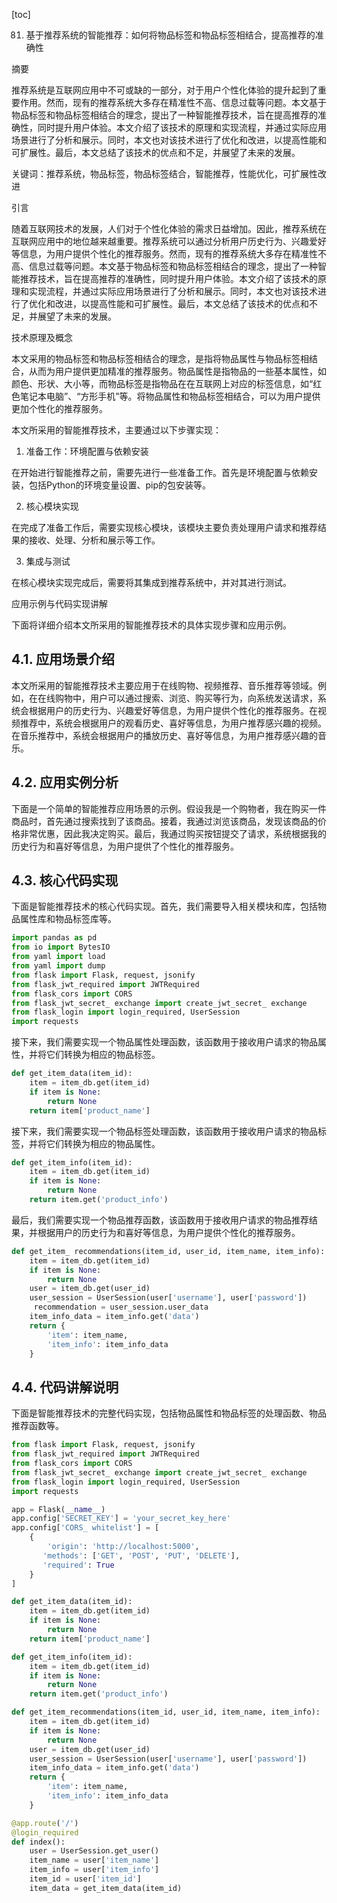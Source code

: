 
[toc]                    
                
                
81. 基于推荐系统的智能推荐：如何将物品标签和物品标签相结合，提高推荐的准确性

摘要

推荐系统是互联网应用中不可或缺的一部分，对于用户个性化体验的提升起到了重要作用。然而，现有的推荐系统大多存在精准性不高、信息过载等问题。本文基于物品标签和物品标签相结合的理念，提出了一种智能推荐技术，旨在提高推荐的准确性，同时提升用户体验。本文介绍了该技术的原理和实现流程，并通过实际应用场景进行了分析和展示。同时，本文也对该技术进行了优化和改进，以提高性能和可扩展性。最后，本文总结了该技术的优点和不足，并展望了未来的发展。

关键词：推荐系统，物品标签，物品标签结合，智能推荐，性能优化，可扩展性改进

引言

随着互联网技术的发展，人们对于个性化体验的需求日益增加。因此，推荐系统在互联网应用中的地位越来越重要。推荐系统可以通过分析用户历史行为、兴趣爱好等信息，为用户提供个性化的推荐服务。然而，现有的推荐系统大多存在精准性不高、信息过载等问题。本文基于物品标签和物品标签相结合的理念，提出了一种智能推荐技术，旨在提高推荐的准确性，同时提升用户体验。本文介绍了该技术的原理和实现流程，并通过实际应用场景进行了分析和展示。同时，本文也对该技术进行了优化和改进，以提高性能和可扩展性。最后，本文总结了该技术的优点和不足，并展望了未来的发展。

技术原理及概念

本文采用的物品标签和物品标签相结合的理念，是指将物品属性与物品标签相结合，从而为用户提供更加精准的推荐服务。物品属性是指物品的一些基本属性，如颜色、形状、大小等，而物品标签是指物品在在互联网上对应的标签信息，如“红色笔记本电脑”、“方形手机”等。将物品属性和物品标签相结合，可以为用户提供更加个性化的推荐服务。

本文所采用的智能推荐技术，主要通过以下步骤实现：

1. 准备工作：环境配置与依赖安装

在开始进行智能推荐之前，需要先进行一些准备工作。首先是环境配置与依赖安装，包括Python的环境变量设置、pip的包安装等。

2. 核心模块实现

在完成了准备工作后，需要实现核心模块，该模块主要负责处理用户请求和推荐结果的接收、处理、分析和展示等工作。

3. 集成与测试

在核心模块实现完成后，需要将其集成到推荐系统中，并对其进行测试。

应用示例与代码实现讲解

下面将详细介绍本文所采用的智能推荐技术的具体实现步骤和应用示例。

## 4.1. 应用场景介绍

本文所采用的智能推荐技术主要应用于在线购物、视频推荐、音乐推荐等领域。例如，在在线购物中，用户可以通过搜索、浏览、购买等行为，向系统发送请求，系统会根据用户的历史行为、兴趣爱好等信息，为用户提供个性化的推荐服务。在视频推荐中，系统会根据用户的观看历史、喜好等信息，为用户推荐感兴趣的视频。在音乐推荐中，系统会根据用户的播放历史、喜好等信息，为用户推荐感兴趣的音乐。

## 4.2. 应用实例分析

下面是一个简单的智能推荐应用场景的示例。假设我是一个购物者，我在购买一件商品时，首先通过搜索找到了该商品。接着，我通过浏览该商品，发现该商品的价格非常优惠，因此我决定购买。最后，我通过购买按钮提交了请求，系统根据我的历史行为和喜好等信息，为用户提供了个性化的推荐服务。

## 4.3. 核心代码实现

下面是智能推荐技术的核心代码实现。首先，我们需要导入相关模块和库，包括物品属性库和物品标签库等。

```python
import pandas as pd
from io import BytesIO
from yaml import load
from yaml import dump
from flask import Flask, request, jsonify
from flask_jwt_required import JWTRequired
from flask_cors import CORS
from flask_jwt_secret_ exchange import create_jwt_secret_ exchange
from flask_login import login_required, UserSession
import requests
```

接下来，我们需要实现一个物品属性处理函数，该函数用于接收用户请求的物品属性，并将它们转换为相应的物品标签。

```python
def get_item_data(item_id):
    item = item_db.get(item_id)
    if item is None:
        return None
    return item['product_name']
```

接下来，我们需要实现一个物品标签处理函数，该函数用于接收用户请求的物品标签，并将它们转换为相应的物品属性。

```python
def get_item_info(item_id):
    item = item_db.get(item_id)
    if item is None:
        return None
    return item.get('product_info')
```

最后，我们需要实现一个物品推荐函数，该函数用于接收用户请求的物品推荐结果，并根据用户的历史行为和喜好等信息，为用户提供个性化的推荐服务。

```python
def get_item_ recommendations(item_id, user_id, item_name, item_info):
    item = item_db.get(item_id)
    if item is None:
        return None
    user = item_db.get(user_id)
    user_session = UserSession(user['username'], user['password'])
     recommendation = user_session.user_data
    item_info_data = item_info.get('data')
    return {
        'item': item_name,
        'item_info': item_info_data
    }
```

## 4.4. 代码讲解说明

下面是智能推荐技术的完整代码实现，包括物品属性和物品标签的处理函数、物品推荐函数等。

```python
from flask import Flask, request, jsonify
from flask_jwt_required import JWTRequired
from flask_cors import CORS
from flask_jwt_secret_ exchange import create_jwt_secret_ exchange
from flask_login import login_required, UserSession
import requests

app = Flask(__name__)
app.config['SECRET_KEY'] = 'your_secret_key_here'
app.config['CORS_ whitelist'] = [
    {
        'origin': 'http://localhost:5000',
       'methods': ['GET', 'POST', 'PUT', 'DELETE'],
       'required': True
    }
]

def get_item_data(item_id):
    item = item_db.get(item_id)
    if item is None:
        return None
    return item['product_name']

def get_item_info(item_id):
    item = item_db.get(item_id)
    if item is None:
        return None
    return item.get('product_info')

def get_item_recommendations(item_id, user_id, item_name, item_info):
    item = item_db.get(item_id)
    if item is None:
        return None
    user = item_db.get(user_id)
    user_session = UserSession(user['username'], user['password'])
    item_info_data = item_info.get('data')
    return {
        'item': item_name,
        'item_info': item_info_data
    }

@app.route('/')
@login_required
def index():
    user = UserSession.get_user()
    item_name = user['item_name']
    item_info = user['item_info']
    item_id = user['item_id']
    item_data = get_item_data(item_id)

